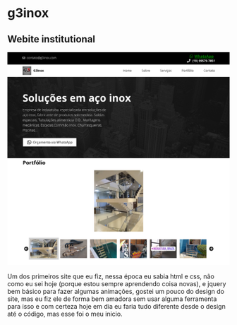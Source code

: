 # g3inox
## Webite institutional

  ![Preview-Screens](https://github.com/LeonardoPess/g3inox/blob/master/Screenshot_1.png)
  ![Preview-Screens](https://github.com/LeonardoPess/g3inox/blob/master/Screenshot_2.png)

Um dos primeiros site que eu fiz, nessa época eu sabia html e css, não como eu sei hoje (porque estou sempre aprendendo coisa novas), e jquery bem básico para fazer algumas animações, gostei um pouco do design do site, mas eu fiz ele de forma bem amadora sem usar alguma ferramenta para isso e com certeza hoje em dia eu faria tudo diferente desde o design até o código, mas esse foi o meu inicio.
